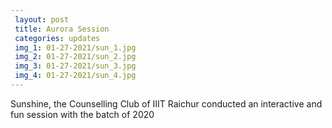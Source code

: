 ```yaml
---
 layout: post	
 title: Aurora Session
 categories: updates
 img_1: 01-27-2021/sun_1.jpg
 img_2: 01-27-2021/sun_2.jpg
 img_3: 01-27-2021/sun_3.jpg
 img_4: 01-27-2021/sun_4.jpg
---
```


Sunshine, the Counselling Club of IIIT Raichur conducted an interactive and fun session with the batch of 2020
